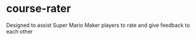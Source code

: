 # course-rater
Designed to assist Super Mario Maker players to rate and give feedback to each other
